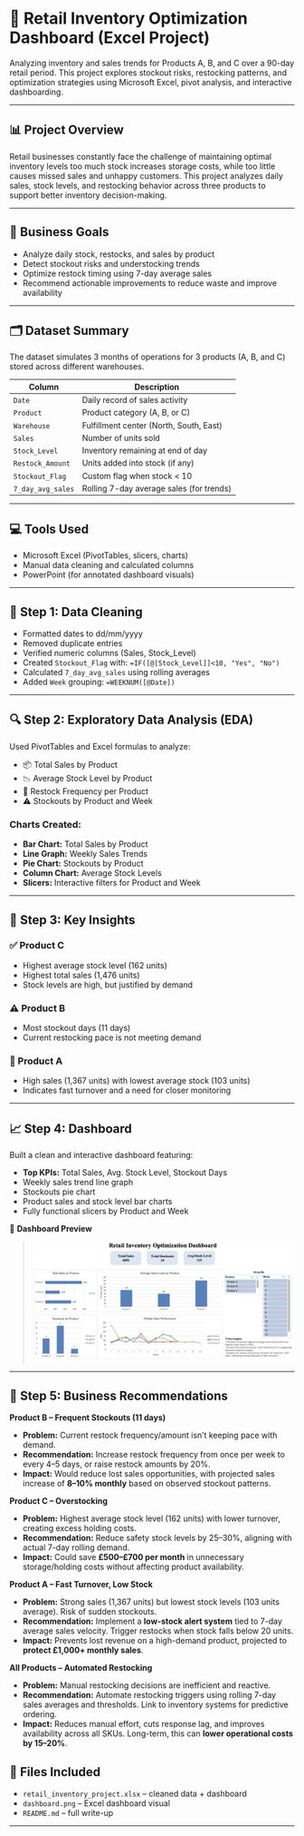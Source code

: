 # 🛒 Retail Inventory Optimization Dashboard (Excel Project)

Analyzing inventory and sales trends for Products A, B, and C over a 90-day retail period. This project explores stockout risks, restocking patterns, and optimization strategies using Microsoft Excel, pivot analysis, and interactive dashboarding.

---

## 📊 Project Overview

Retail businesses constantly face the challenge of maintaining optimal inventory levels too much stock increases storage costs, while too little causes missed sales and unhappy customers. This project analyzes daily sales, stock levels, and restocking behavior across three products to support better inventory decision-making.

---

## 🎯 Business Goals

- Analyze daily stock, restocks, and sales by product
- Detect stockout risks and understocking trends
- Optimize restock timing using 7-day average sales
- Recommend actionable improvements to reduce waste and improve availability

---

## 🗂️ Dataset Summary

The dataset simulates 3 months of operations for 3 products (A, B, and C) stored across different warehouses.

| Column           | Description                                |
|------------------|--------------------------------------------|
| `Date`           | Daily record of sales activity             |
| `Product`        | Product category (A, B, or C)              |
| `Warehouse`      | Fulfillment center (North, South, East)    |
| `Sales`          | Number of units sold                       |
| `Stock_Level`    | Inventory remaining at end of day          |
| `Restock_Amount` | Units added into stock (if any)            |
| `Stockout_Flag`  | Custom flag when stock < 10                |
| `7_day_avg_sales`| Rolling 7-day average sales (for trends)   |

---

## 💻 Tools Used

- Microsoft Excel (PivotTables, slicers, charts)
- Manual data cleaning and calculated columns
- PowerPoint (for annotated dashboard visuals)

---

## 🧼 Step 1: Data Cleaning

- Formatted dates to dd/mm/yyyy
- Removed duplicate entries
- Verified numeric columns (Sales, Stock_Level)
- Created `Stockout_Flag` with: `=IF([@[Stock_Level]]<10, "Yes", "No")`
- Calculated `7_day_avg_sales` using rolling averages
- Added `Week` grouping: `=WEEKNUM([@Date])`

---

## 🔍 Step 2: Exploratory Data Analysis (EDA)

Used PivotTables and Excel formulas to analyze:

- 📦 Total Sales by Product
- 📉 Average Stock Level by Product
- 🔁 Restock Frequency per Product
- ⚠️ Stockouts by Product and Week

### Charts Created:

- **Bar Chart:** Total Sales by Product
- **Line Graph:** Weekly Sales Trends
- **Pie Chart:** Stockouts by Product
- **Column Chart:** Average Stock Levels
- **Slicers:** Interactive filters for Product and Week

---

## 📌 Step 3: Key Insights

### ✅ Product C
- Highest average stock level (162 units)
- Highest total sales (1,476 units)
- Stock levels are high, but justified by demand

### ⚠️ Product B
- Most stockout days (11 days)
- Current restocking pace is not meeting demand

### 🔄 Product A
- High sales (1,367 units) with lowest average stock (103 units)
- Indicates fast turnover and a need for closer monitoring

---

## 📈 Step 4: Dashboard

Built a clean and interactive dashboard featuring:

- **Top KPIs:** Total Sales, Avg. Stock Level, Stockout Days
- Weekly sales trend line graph
- Stockouts pie chart
- Product sales and stock level bar charts
- Fully functional slicers by Product and Week

📸 **Dashboard Preview**

> ![Retail Inventory Dashboard](retail.png)

---


## 📌 Step 5: Business Recommendations 

**Product B – Frequent Stockouts (11 days)**  
- **Problem:** Current restock frequency/amount isn’t keeping pace with demand.  
- **Recommendation:** Increase restock frequency from once per week to every 4–5 days, or raise restock amounts by 20%.  
- **Impact:** Would reduce lost sales opportunities, with projected sales increase of **8–10% monthly** based on observed stockout patterns.  

**Product C – Overstocking**  
- **Problem:** Highest average stock level (162 units) with lower turnover, creating excess holding costs.  
- **Recommendation:** Reduce safety stock levels by 25–30%, aligning with actual 7-day rolling demand.  
- **Impact:** Could save **£500–£700 per month** in unnecessary storage/holding costs without affecting product availability.  

**Product A – Fast Turnover, Low Stock**  
- **Problem:** Strong sales (1,367 units) but lowest stock levels (103 units average). Risk of sudden stockouts.  
- **Recommendation:** Implement a **low-stock alert system** tied to 7-day average sales velocity. Trigger restocks when stock falls below 20 units.  
- **Impact:** Prevents lost revenue on a high-demand product, projected to **protect £1,000+ monthly sales**.  

**All Products – Automated Restocking**  
- **Problem:** Manual restocking decisions are inefficient and reactive.  
- **Recommendation:** Automate restocking triggers using rolling 7-day sales averages and thresholds. Link to inventory systems for predictive ordering.  
- **Impact:** Reduces manual effort, cuts response lag, and improves availability across all SKUs. Long-term, this can **lower operational costs by 15–20%**.  


## 📂 Files Included

- `retail_inventory_project.xlsx` – cleaned data + dashboard
- `dashboard.png` – Excel dashboard visual
- `README.md` – full write-up

---



